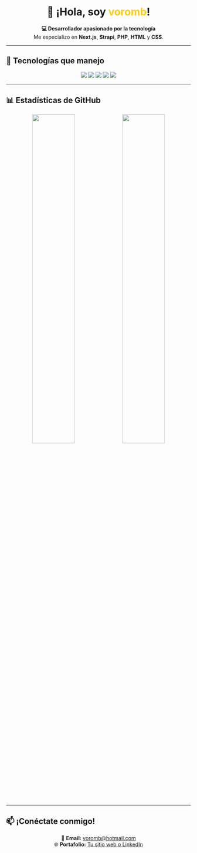 <h1 align="center">👋 ¡Hola, soy <span style="color:#facc15">voromb</span>!</h1>

<p align="center">
  <b>💻 Desarrollador apasionado por la tecnología</b><br/>
  Me especializo en <strong>Next.js</strong>, <strong>Strapi</strong>, <strong>PHP</strong>, <strong>HTML</strong> y <strong>CSS</strong>.
</p>

---

## 🚀 Tecnologías que manejo

<p align="center">
  <img src="https://img.shields.io/badge/Code-HTML-orange?style=for-the-badge"/>
  <img src="https://img.shields.io/badge/Style-CSS-blue?style=for-the-badge"/>
  <img src="https://img.shields.io/badge/Language-JavaScript-yellow?style=for-the-badge"/>
  <img src="https://img.shields.io/badge/Backend-PHP-purple?style=for-the-badge"/>
  <img src="https://img.shields.io/badge/Framework-Strapi-green?style=for-the-badge"/>
</p>

---

## 📊 Estadísticas de GitHub

<p align="center">
  <img src="https://github-readme-stats.vercel.app/api?username=voromb&show_icons=true&theme=radical" width="48%"/>
  <img src="https://github-readme-stats.vercel.app/api/top-langs/?username=voromb&layout=compact&theme=radical" width="48%"/>
</p>

---

## 📫 ¡Conéctate conmigo!

<p align="center">
  📧 <strong>Email:</strong> <a href="mailto:voromb@hotmail.com">voromb@hotmail.com</a><br/>
  🌐 <strong>Portafolio:</strong> <a href="#">Tu sitio web o LinkedIn</a>
</p>
